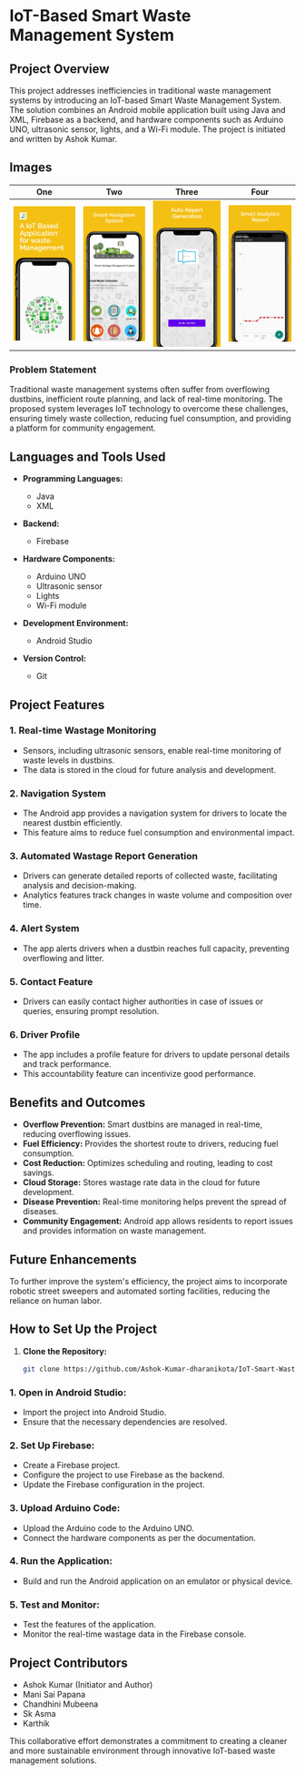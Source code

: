 # IoT-Based Smart Waste Management System

## Project Overview

This project addresses inefficiencies in traditional waste management systems by introducing an IoT-based Smart Waste Management System. The solution combines an Android mobile application built using Java and XML, Firebase as a backend, and hardware components such as Arduino UNO, ultrasonic sensor, lights, and a Wi-Fi module. The project is initiated and written by Ashok Kumar.

## Images

| One | Two | Three | Four |
| --- | --- | ----- | ---- |
| ![One](images/one.png) | ![Two](images/two.png) | ![Three](images/three.png) | ![Four](images/four.png) |


### Problem Statement

Traditional waste management systems often suffer from overflowing dustbins, inefficient route planning, and lack of real-time monitoring. The proposed system leverages IoT technology to overcome these challenges, ensuring timely waste collection, reducing fuel consumption, and providing a platform for community engagement.

## Languages and Tools Used

- **Programming Languages:**
  - Java
  - XML

- **Backend:**
  - Firebase

- **Hardware Components:**
  - Arduino UNO
  - Ultrasonic sensor
  - Lights
  - Wi-Fi module

- **Development Environment:**
  - Android Studio

- **Version Control:**
  - Git

## Project Features

### 1. Real-time Wastage Monitoring

- Sensors, including ultrasonic sensors, enable real-time monitoring of waste levels in dustbins.
- The data is stored in the cloud for future analysis and development.

### 2. Navigation System

- The Android app provides a navigation system for drivers to locate the nearest dustbin efficiently.
- This feature aims to reduce fuel consumption and environmental impact.

### 3. Automated Wastage Report Generation

- Drivers can generate detailed reports of collected waste, facilitating analysis and decision-making.
- Analytics features track changes in waste volume and composition over time.

### 4. Alert System

- The app alerts drivers when a dustbin reaches full capacity, preventing overflowing and litter.

### 5. Contact Feature

- Drivers can easily contact higher authorities in case of issues or queries, ensuring prompt resolution.

### 6. Driver Profile

- The app includes a profile feature for drivers to update personal details and track performance.
- This accountability feature can incentivize good performance.

## Benefits and Outcomes

- **Overflow Prevention:** Smart dustbins are managed in real-time, reducing overflowing issues.
- **Fuel Efficiency:** Provides the shortest route to drivers, reducing fuel consumption.
- **Cost Reduction:** Optimizes scheduling and routing, leading to cost savings.
- **Cloud Storage:** Stores wastage rate data in the cloud for future development.
- **Disease Prevention:** Real-time monitoring helps prevent the spread of diseases.
- **Community Engagement:** Android app allows residents to report issues and provides information on waste management.

## Future Enhancements

To further improve the system's efficiency, the project aims to incorporate robotic street sweepers and automated sorting facilities, reducing the reliance on human labor.

## How to Set Up the Project

1. **Clone the Repository:**
   ```bash
   git clone https://github.com/Ashok-Kumar-dharanikota/IoT-Smart-Waste-Management-System.git
   ```

### 1. Open in Android Studio:

- Import the project into Android Studio.
- Ensure that the necessary dependencies are resolved.

### 2. Set Up Firebase:

- Create a Firebase project.
- Configure the project to use Firebase as the backend.
- Update the Firebase configuration in the project.

### 3. Upload Arduino Code:

- Upload the Arduino code to the Arduino UNO.
- Connect the hardware components as per the documentation.

### 4. Run the Application:

- Build and run the Android application on an emulator or physical device.

### 5. Test and Monitor:

- Test the features of the application.
- Monitor the real-time wastage data in the Firebase console.

## Project Contributors

- Ashok Kumar (Initiator and Author)
- Mani Sai Papana
- Chandhini Mubeena
- Sk Asma
- Karthik

This collaborative effort demonstrates a commitment to creating a cleaner and more sustainable environment through innovative IoT-based waste management solutions.

